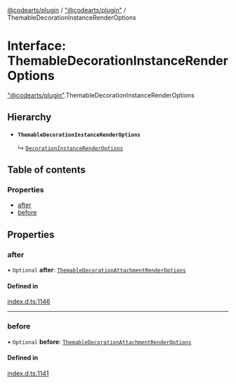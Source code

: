 [@codearts/plugin](../README.md) / ["@codearts/plugin"](../modules/_codearts_plugin_.md) / ThemableDecorationInstanceRenderOptions

# Interface: ThemableDecorationInstanceRenderOptions

["@codearts/plugin"](../modules/_codearts_plugin_.md).ThemableDecorationInstanceRenderOptions

## Hierarchy

- **`ThemableDecorationInstanceRenderOptions`**

  ↳ [`DecorationInstanceRenderOptions`](codearts_plugin_.DecorationInstanceRenderOptions.md)

## Table of contents

### Properties

- [after](codearts_plugin_.ThemableDecorationInstanceRenderOptions.md#after)
- [before](codearts_plugin_.ThemableDecorationInstanceRenderOptions.md#before)

## Properties

### after

• `Optional` **after**: [`ThemableDecorationAttachmentRenderOptions`](codearts_plugin_.ThemableDecorationAttachmentRenderOptions.md)

#### Defined in

[index.d.ts:1146](https://github.com/huaweicloud/cloudide-plugin-api/blob/03c74e5/index.d.ts#L1146)

___

### before

• `Optional` **before**: [`ThemableDecorationAttachmentRenderOptions`](codearts_plugin_.ThemableDecorationAttachmentRenderOptions.md)

#### Defined in

[index.d.ts:1141](https://github.com/huaweicloud/cloudide-plugin-api/blob/03c74e5/index.d.ts#L1141)
